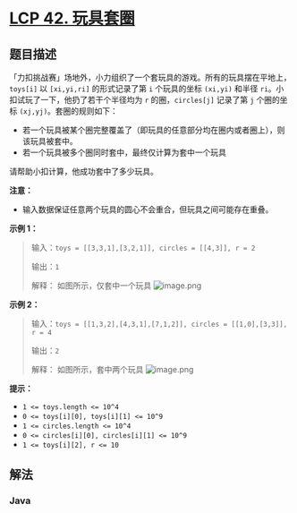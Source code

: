 # [LCP 42. 玩具套圈](https://leetcode.cn/problems/vFjcfV)

## 题目描述



「力扣挑战赛」场地外，小力组织了一个套玩具的游戏。所有的玩具摆在平地上，`toys[i]` 以 `[xi,yi,ri]` 的形式记录了第 `i` 个玩具的坐标 `(xi,yi)` 和半径 `ri`。小扣试玩了一下，他扔了若干个半径均为 `r` 的圈，`circles[j]` 记录了第 `j` 个圈的坐标 `(xj,yj)`。套圈的规则如下：

-   若一个玩具被某个圈完整覆盖了（即玩具的任意部分均在圈内或者圈上），则该玩具被套中。
-   若一个玩具被多个圈同时套中，最终仅计算为套中一个玩具

请帮助小扣计算，他成功套中了多少玩具。

**注意：**

-   输入数据保证任意两个玩具的圆心不会重合，但玩具之间可能存在重叠。

**示例 1：**

> 输入：`toys = [[3,3,1],[3,2,1]], circles = [[4,3]], r = 2`
>
> 输出：`1`
>
> 解释： 如图所示，仅套中一个玩具
> ![image.png](https://fastly.jsdelivr.net/gh/doocs/leetcode@main/lcp/LCP%2042.%20玩具套圈/images/1629194140-ydKiGF-image.png)

**示例 2：**

> 输入：`toys = [[1,3,2],[4,3,1],[7,1,2]], circles = [[1,0],[3,3]], r = 4`
>
> 输出：`2`
>
> 解释： 如图所示，套中两个玩具
> ![image.png](https://fastly.jsdelivr.net/gh/doocs/leetcode@main/lcp/LCP%2042.%20玩具套圈/images/1629194157-RiOAuy-image.png)

**提示：**

-   `1 <= toys.length <= 10^4`
-   `0 <= toys[i][0], toys[i][1] <= 10^9`
-   `1 <= circles.length <= 10^4`
-   `0 <= circles[i][0], circles[i][1] <= 10^9`
-   `1 <= toys[i][2], r <= 10`

## 解法

### **Java**

```java

```

